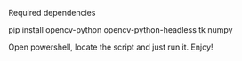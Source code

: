 Required dependencies

pip install opencv-python opencv-python-headless tk numpy

Open powershell, locate the script and just run it. Enjoy!
